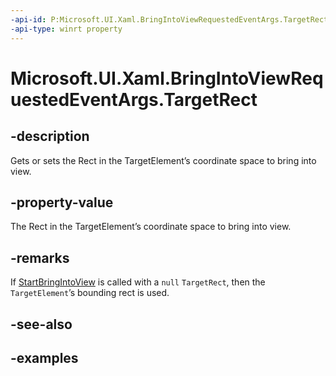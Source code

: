 ```yaml
---
-api-id: P:Microsoft.UI.Xaml.BringIntoViewRequestedEventArgs.TargetRect
-api-type: winrt property
---
```


<!-- Property syntax.
public Rect TargetRect { get;  set; }
-->

# Microsoft.UI.Xaml.BringIntoViewRequestedEventArgs.TargetRect

## -description

Gets or sets the Rect in the TargetElement’s coordinate space to bring into view.

## -property-value

The Rect in the TargetElement’s coordinate space to bring into view.

## -remarks

If [StartBringIntoView](uielement_startbringintoview_1818344798.md) is called with a `null` `TargetRect`, then the `TargetElement`’s bounding rect is used.

## -see-also

## -examples
